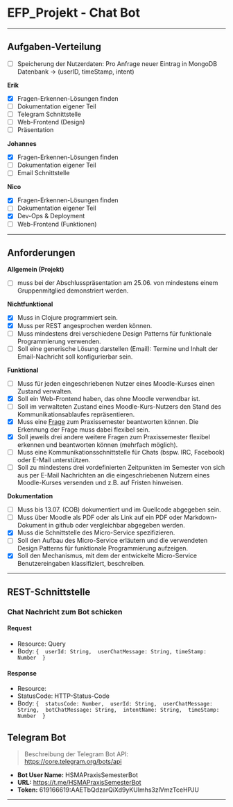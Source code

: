 # EFP_Projekt - Chat Bot

---

## Aufgaben-Verteilung

- [ ] Speicherung der Nutzerdaten: Pro Anfrage neuer Eintrag in MongoDB Datenbank -> (userID, timeStamp, intent)

__Erik__
- [x] Fragen-Erkennen-Lösungen finden
- [ ] Dokumentation eigener Teil
- [ ] Telegram Schnittstelle
- [ ] Web-Frontend (Design)
- [ ] Präsentation

__Johannes__
- [x] Fragen-Erkennen-Lösungen finden
- [ ] Dokumentation eigener Teil
- [ ] Email Schnittstelle

__Nico__
- [x] Fragen-Erkennen-Lösungen finden
- [ ] Dokumentation eigener Teil
- [x] Dev-Ops & Deployment
- [ ] Web-Frontend (Funktionen)

---

## Anforderungen

__Allgemein (Projekt)__
- [ ] muss bei der Abschlusspräsentation am 25.06. von mindestens einem Gruppenmitglied demonstriert werden.

__Nichtfunktional__
- [x] Muss in Clojure programmiert sein.
- [x] Muss per REST angesprochen werden können.
- [ ] Muss mindestens drei verschiedene Design Patterns für funktionale Programmierung verwenden.
- [ ] Soll eine generische Lösung darstellen (Email): Termine und Inhalt der Email-Nachricht soll konfigurierbar sein.

__Funktional__
- [ ] Muss für jeden eingeschriebenen Nutzer eines Moodle-Kurses einen Zustand verwalten.
- [x] Soll ein Web-Frontend haben, das ohne Moodle verwendbar ist.
- [ ] Soll im verwalteten Zustand eines Moodle-Kurs-Nutzers den Stand des Kommunikationsablaufes repräsentieren.
- [x] Muss eine [Frage](https://jonathan.sv.hs-mannheim.de/mediawiki/index.php/Praxissemester_FAQ) zum Praxissemester beantworten können. Die Erkennung der Frage muss dabei flexibel sein.
- [x] Soll jeweils drei andere weitere Fragen zum Praxissemester flexibel erkennen und beantworten können (mehrfach möglich).
- [ ] Muss eine Kommunikationsschnittstelle für Chats (bspw. IRC, Facebook) oder E-Mail unterstützen.
- [ ] Soll zu mindestens drei vordefinierten Zeitpunkten im Semester von sich aus per E-Mail Nachrichten an die eingeschriebenen Nutzern eines Moodle-Kurses versenden und z.B. auf Fristen hinweisen.

__Dokumentation__
- [ ] Muss bis 13.07. (COB) dokumentiert und im Quellcode abgegeben sein.
- [ ] Muss über Moodle als PDF oder als Link auf ein PDF oder Markdown-Dokument in github oder vergleichbar abgegeben werden.
- [x] Muss die Schnittstelle des Micro-Service spezifizieren.
- [ ] Soll den Aufbau des Micro-Service erläutern und die verwendeten Design Patterns für funktionale Programmierung aufzeigen.
- [x] Soll den Mechanismus, mit dem der entwickelte Micro-Service Benutzereingaben klassifiziert, beschreiben.

---

## REST-Schnittstelle

### Chat Nachricht zum Bot schicken

#### Request
- Resource: Query
- Body: 
	`{ 
		userId: String, 
		userChatMessage: String,
		timeStamp: Number 
	}`

#### Response
- Resource:
- StatusCode: HTTP-Status-Code
- Body: 
	`{ 
		statusCode: Number, 
		userId: String, 
		userChatMessage: String, 
		botChatMessage: String, 
		intentName: String, 
		timeStamp: Number 
	}`

## Telegram Bot

> Beschreibung der Telegram Bot API: https://core.telegram.org/bots/api

- __Bot User Name:__ HSMAPraxisSemesterBot
- __URL:__ https://t.me/HSMAPraxisSemesterBot
- __Token:__ 619166619:AAETbQdzarQiXd9yKUlmhs3zlVmzTceHPJU



---